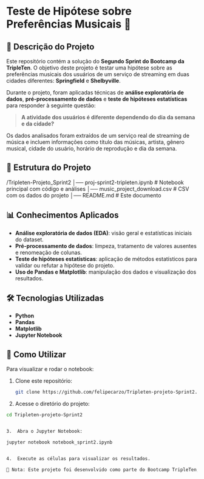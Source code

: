 # Teste de Hipótese sobre Preferências Musicais 🎵

## 📌 Descrição do Projeto
Este repositório contém a solução do **Segundo Sprint do Bootcamp da TripleTen**. O objetivo deste projeto é testar uma hipótese sobre as preferências musicais dos usuários de um serviço de streaming em duas cidades diferentes: **Springfield** e **Shelbyville**.

Durante o projeto, foram aplicadas técnicas de **análise exploratória de dados**, **pré-processamento de dados** e **teste de hipóteses estatísticas** para responder à seguinte questão:

> **A atividade dos usuários é diferente dependendo do dia da semana e da cidade?**

Os dados analisados foram extraídos de um serviço real de streaming de música e incluem informações como título das músicas, artista, gênero musical, cidade do usuário, horário de reprodução e dia da semana.

## 🚀 Estrutura do Projeto

/Tripleten-Projeto_Sprint2
│── proj-sprint2-tripleten.ipynb  # Notebook principal com código e análises
│── music_project_download.csv    # CSV com os dados do projeto
│── README.md                     # Este documento

## 📊 Conhecimentos Aplicados
- **Análise exploratória de dados (EDA)**: visão geral e estatísticas iniciais do dataset.
- **Pré-processamento de dados**: limpeza, tratamento de valores ausentes e renomeação de colunas.
- **Teste de hipóteses estatísticas**: aplicação de métodos estatísticos para validar ou refutar a hipótese do projeto.
- **Uso de Pandas e Matplotlib**: manipulação dos dados e visualização dos resultados.

## 🛠️ Tecnologias Utilizadas
- **Python**  
- **Pandas**  
- **Matplotlib**  
- **Jupyter Notebook**  

## 📖 Como Utilizar
Para visualizar e rodar o notebook:

1. Clone este repositório:
   ```bash
   git clone https://github.com/felipecarzo/Tripleten-projeto-Sprint2.git

2.	Acesse o diretório do projeto:
```bash
cd Tripleten-projeto-Sprint2


3.	Abra o Jupyter Notebook:

jupyter notebook notebook_sprint2.ipynb


4.	Execute as células para visualizar os resultados.

📌 Nota: Este projeto foi desenvolvido como parte do Bootcamp TripleTen, seguindo um modelo de notebook estruturado para organização do código e documentação das análises.
